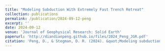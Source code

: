 ```yaml
---
title: "Modeling Subduction With Extremely Fast Trench Retreat"
collection: publications
permalink: /publication/2024-09-12-peng
excerpt: ''
date: 2024-09-12
venue: 'Journal of Geophysical Research: Solid Earth'
paperurl: 'http://diandianpeng.github.io/files/2024_Peng_JGR.pdf'
citation: 'Peng, D., & Stegman, D. R. (2024). &quot;Modeling subduction with extremely fast trench retreat&quot;. <i>Journal of Geophysical Research: Solid Earth</i>, 129, e2024JB029240.'
---
```


<!---The contents above will be part of a list of publications, if the user clicks the link for the publication than the contents of section will be rendered as a full page, allowing you to provide more information about the paper for the reader. When publications are displayed as a single page, the contents of the above "citation" field will automatically be included below this section in a smaller font.--->
